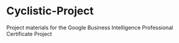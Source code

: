 # Cyclistic-Project
Project materials for the Google Business Intelligence Professional Certificate Project
